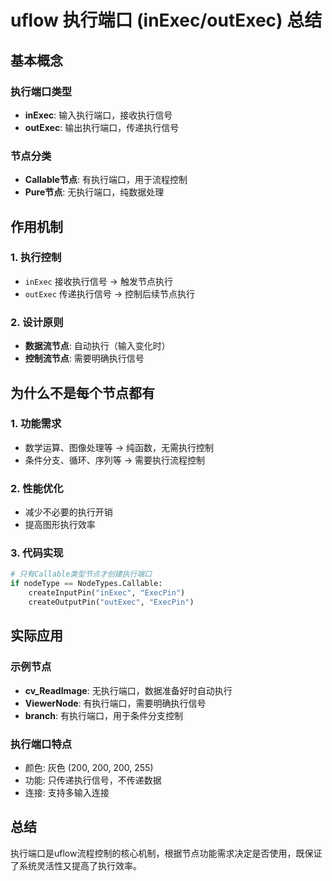# uflow 执行端口 (inExec/outExec) 总结

## 基本概念

### 执行端口类型

- **inExec**: 输入执行端口，接收执行信号
- **outExec**: 输出执行端口，传递执行信号

### 节点分类

- **Callable节点**: 有执行端口，用于流程控制
- **Pure节点**: 无执行端口，纯数据处理

## 作用机制

### 1. 执行控制

- `inExec` 接收执行信号 → 触发节点执行
- `outExec` 传递执行信号 → 控制后续节点执行

### 2. 设计原则

- **数据流节点**: 自动执行（输入变化时）
- **控制流节点**: 需要明确执行信号

## 为什么不是每个节点都有

### 1. 功能需求

- 数学运算、图像处理等 → 纯函数，无需执行控制
- 条件分支、循环、序列等 → 需要执行流程控制

### 2. 性能优化

- 减少不必要的执行开销
- 提高图形执行效率

### 3. 代码实现

```python
# 只有Callable类型节点才创建执行端口
if nodeType == NodeTypes.Callable:
    createInputPin("inExec", "ExecPin")
    createOutputPin("outExec", "ExecPin")
```

## 实际应用

### 示例节点

- **cv_ReadImage**: 无执行端口，数据准备好时自动执行
- **ViewerNode**: 有执行端口，需要明确执行信号
- **branch**: 有执行端口，用于条件分支控制

### 执行端口特点

- 颜色: 灰色 (200, 200, 200, 255)
- 功能: 只传递执行信号，不传递数据
- 连接: 支持多输入连接

## 总结

执行端口是uflow流程控制的核心机制，根据节点功能需求决定是否使用，既保证了系统灵活性又提高了执行效率。

